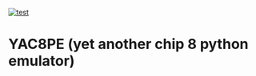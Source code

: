 [![test](https://github.com/Frixxie/yac8e/actions/workflows/test.yml/badge.svg)](https://github.com/Frixxie/yac8e/actions/workflows/test.yml)

# YAC8PE (yet another chip 8 python emulator)
